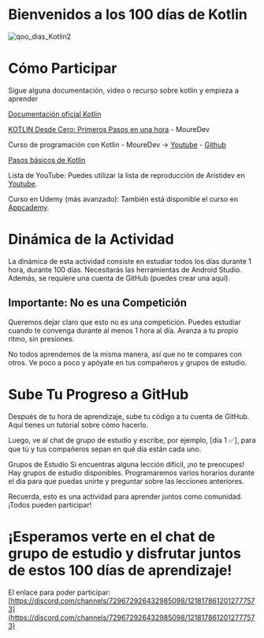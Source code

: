 # Bienvenidos a los 100 días de Kotlin

![qoo_dias_Kotlin2](https://media.discordapp.net/attachments/1218178612012777573/1221765957383360532/100_dias_Kotlin_v2.jpg?ex=6613c537&is=66015037&hm=188a09a037c7657c2e2f5305297c2bc43a78244b1ce6954667737106ab6cb977&=&format=webp)


# Cómo Participar
Sigue alguna documentación, video o recurso sobre kotlin y empieza a aprender

[Documentación oficial Kotlin](https://kotlinlang.org/)

[KOTLIN Desde Cero: Primeros Pasos en una hora](https://www.youtube.com/watch?v=T3ugOYTRF7c&ab_channel=MoureDevbyBraisMoure) - MoureDev

Curso de programación con Kotlin - MoureDev -> [Youtube](https://www.youtube.com/playlist?list=PLNdFk2_brsReZeIQ1-2r783GWus0ZZ5io) - [Github](https://github.com/mouredev/KotlinDesdeCero)

[Pasos básicos de Kotlin](https://www.tutorialspoint.com/kotlin/index.htm)

Lista de YouTube: Puedes utilizar la lista de reproducción de Aristidev en [Youtube](https://www.youtube.com/playlist?list=PL8ie04dqq7_OcBYDpvHrcSFVoggLi3cm_).

Curso en Udemy (más avanzado): También está disponible el curso en [Appcademy](https://www.appcademy.dev/view/courses/jetpack-compose-curso-definitivo-desde-0-2023/1811639-introduccion-a-compose/5759378-que-es-jetpack-compose).

# Dinámica de la Actividad
La dinámica de esta actividad consiste en estudiar todos los días durante 1 hora, durante 100 días. Necesitarás las herramientas de Android Studio. Además, se requiere una cuenta de GitHub (puedes crear una aquí).

## Importante: No es una Competición
Queremos dejar claro que esto no es una competición. Puedes estudiar cuando te convenga durante al menos 1 hora al día. Avanza a tu propio ritmo, sin presiones.

No todos aprendemos de la misma manera, así que no te compares con otros. Ve poco a poco y apóyate en tus compañeros y grupos de estudio.

# Sube Tu Progreso a GitHub
Después de tu hora de aprendizaje, sube tu código a tu cuenta de GitHub. Aquí tienes un tutorial sobre cómo hacerlo.

Luego, ve al chat de grupo de estudio y escribe, por ejemplo, [día 1 ✅], para que tú y tus compañeros sepan en qué día están cada uno.

Grupos de Estudio
Si encuentras alguna lección difícil, ¡no te preocupes! Hay grupos de estudio disponibles. Programaremos varios horarios durante el día para que puedas unirte y preguntar sobre las lecciones anteriores.

Recuerda, esto es una actividad para aprender juntos como comunidad. ¡Todos pueden participar!

# ¡Esperamos verte en el chat de grupo de estudio y disfrutar juntos de estos 100 días de aprendizaje!
El enlace para poder participar: [https://discord.com/channels/729672926432985098/1218178612012777573](https://discord.com/channels/729672926432985098/1218178612012777573)
